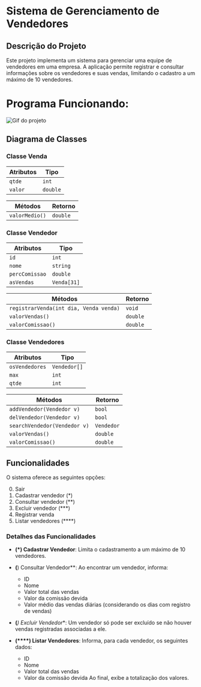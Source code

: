 # Sistema de Gerenciamento de Vendedores

## Descrição do Projeto

Este projeto implementa um sistema para gerenciar uma equipe de vendedores em uma empresa. A aplicação permite registrar e consultar informações sobre os vendedores e suas vendas, limitando o cadastro a um máximo de 10 vendedores.

# Programa Funcionando:

![Gif do projeto](./Vendedores.gif)

## Diagrama de Classes

### Classe Venda

| Atributos        | Tipo     |
|------------------|----------|
| `qtde`           | `int`    |
| `valor`          | `double` |

| Métodos                  | Retorno   |
|--------------------------|-----------|
| `valorMedio()`          | `double`  |

### Classe Vendedor

| Atributos            | Tipo             |
|----------------------|------------------|
| `id`                 | `int`            |
| `nome`               | `string`         |
| `percComissao`       | `double`         |
| `asVendas`           | `Venda[31]`      |

| Métodos                                  | Retorno   |
|------------------------------------------|-----------|
| `registrarVenda(int dia, Venda venda)`  | `void`    |
| `valorVendas()`                          | `double`  |
| `valorComissao()`                        | `double`  |

### Classe Vendedores

| Atributos               | Tipo             |
|-------------------------|------------------|
| `osVendedores`          | `Vendedor[]`     |
| `max`                   | `int`            |
| `qtde`                  | `int`            |

| Métodos                                      | Retorno   |
|----------------------------------------------|-----------|
| `addVendedor(Vendedor v)`                   | `bool`    |
| `delVendedor(Vendedor v)`                   | `bool`    |
| `searchVendedor(Vendedor v)`                | `Vendedor`|
| `valorVendas()`                              | `double`  |
| `valorComissao()`                            | `double`  |

## Funcionalidades

O sistema oferece as seguintes opções:

0. Sair
1. Cadastrar vendedor (*)
2. Consultar vendedor (**)
3. Excluir vendedor   (***)
4. Registrar venda
5. Listar vendedores  (****)

### Detalhes das Funcionalidades

- **(*) Cadastrar Vendedor**: Limita o cadastramento a um máximo de 10 vendedores.
  
- **(**) Consultar Vendedor**: Ao encontrar um vendedor, informa:
  - ID
  - Nome
  - Valor total das vendas
  - Valor da comissão devida
  - Valor médio das vendas diárias (considerando os dias com registro de vendas)

- **(***) Excluir Vendedor**: Um vendedor só pode ser excluído se não houver vendas registradas associadas a ele.

- **(****) Listar Vendedores**: Informa, para cada vendedor, os seguintes dados:
  - ID
  - Nome
  - Valor total das vendas
  - Valor da comissão devida
  Ao final, exibe a totalização dos valores.


